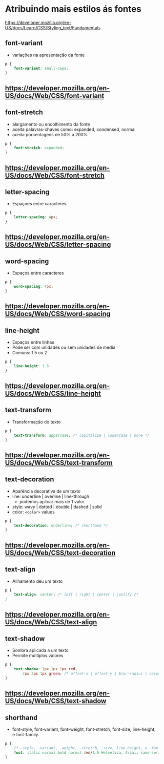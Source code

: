 # Atribuindo mais estilos ás fontes

https://developer.mozilla.org/en-US/docs/Learn/CSS/Styling_text/Fundamentals


## font-variant

* variações na apresentação da fonte

```css
p {
    font-variant: small-caps;
}
```

https://developer.mozilla.org/en-US/docs/Web/CSS/font-variant
---------------------------------------------------------------------------

## font-stretch

* alargamento ou encolhimento da fonte
* aceita palavras-chaves como: expanded, condensed, normal
* aceita porcentagens de 50% a 200%

```css
p {
    font-stretch: expanded;
}
```

https://developer.mozilla.org/en-US/docs/Web/CSS/font-stretch
---------------------------------------------------------------------------

## letter-spacing

* Espaçoes entre caracteres

```css
p {
    letter-spacing: 4px;
}
```

https://developer.mozilla.org/en-US/docs/Web/CSS/letter-spacing
---------------------------------------------------------------------------

## word-spacing

* Espaços entre caracteres
```css
p {
    word-spacing: 4px;
}
```

https://developer.mozilla.org/en-US/docs/Web/CSS/word-spacing
---------------------------------------------------------------------------

## line-height

* Espaços entre linhas
* Pode ser com unidades ou sem unidades de media
* Comuns: 1.5 ou 2

```css
p {
    line-height: 1.6
}
```

https://developer.mozilla.org/en-US/docs/Web/CSS/line-height
---------------------------------------------------------------------------

## text-transform

* Transformação do texto

```css
p {
    text-transform: uppercase; /* capitalize | lowercase | none */
}
```

https://developer.mozilla.org/en-US/docs/Web/CSS/text-transform
---------------------------------------------------------------------------

## text-decoration

* Aparência decorativa de um texto
* line: underline | overline | line-through
    * podemos aplicar mais de 1 valor
* style: wavy | dotted | double | dashed | solid
* color: `<color>` values

```css
p {
    text-decoration: underline; /* shorthand */
}
```

https://developer.mozilla.org/en-US/docs/Web/CSS/text-decoration
---------------------------------------------------------------------------

## text-align

* Alihamento deu um texto


```css
p {
    text-align: center; /* left | right | center | justify /*
}
```

https://developer.mozilla.org/en-US/docs/Web/CSS/text-align
---------------------------------------------------------------------------

## text-shadow

* Sombra aplicada a um texto
* Permite múltiplos valores


```css
p {
    text-shadow: 1px 1px 1px red,
        2px 2px 1px green; /* offset-x | offset-y | blur-radius | color */
}
```

https://developer.mozilla.org/en-US/docs/Web/CSS/text-shadow
---------------------------------------------------------------------------

## shorthand

* font-style, font-variant, font-weight, font-stretch, font-size, line-height, e font-family.

```css
p {
    /* -style, -variant, -weight, -stretch, -size, line-height, e -family. */
    font: italic normal bold normal 3em/1.5 Helvetica, Arial, sans-serif;
}
```